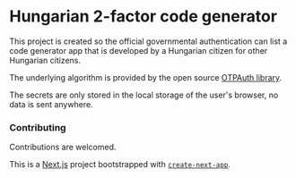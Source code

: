 # Hungarian 2-factor code generator

This project is created so the official governmental authentication can list a code generator app that is developed by a Hungarian citizen for other Hungarian citizens.

The underlying algorithm is provided by the open source [OTPAuth library](https://github.com/hectorm/otpauth).

The secrets are only stored in the local storage of the user's browser, no data is sent anywhere.

### Contributing

Contributions are welcomed.

This is a [Next.js](https://nextjs.org) project bootstrapped with [`create-next-app`](https://nextjs.org/docs/app/api-reference/cli/create-next-app).


